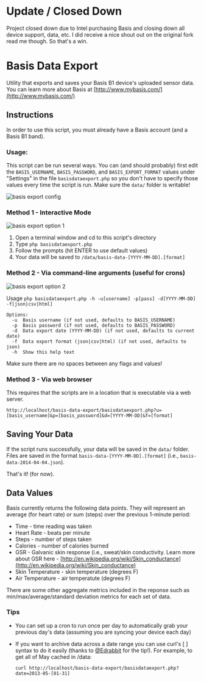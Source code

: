 # Update / Closed Down
Project closed down due to Intel purchasing Basis and closing down all device support, data, etc. I did receive a nice shout out on the original fork read me though. So that's a win.

# Basis Data Export

Utility that exports and saves your Basis B1 device's uploaded sensor data.
You can learn more about Basis at [http://www.mybasis.com/](http://www.mybasis.com/)

## Instructions

In order to use this script, you must already have a Basis account (and a Basis B1 band).

### Usage:
This script can be run several ways. You can (and should probably) first edit the `BASIS_USERNAME`, `BASIS_PASSWORD`, and `BASIS_EXPORT_FORMAT` values under "Settings" in the file `basisdataexport.php` so you don't have to specify those values every time the script is run. Make sure the `data/` folder is writable!

![basis export config](http://www.quantifiedbob.com/images/basis-screenshots/basis-export-screenshot-config.png)

### Method 1 - Interactive Mode

![basis export option 1](http://www.quantifiedbob.com/images/basis-screenshots/basis-export-screenshot-1.png)

1. Open a terminal window and cd to this script's directory
2. Type `php basisdataexport.php`
3. Follow the prompts (hit ENTER to use default values)
4. Your data will be saved to `/data/basis-data-[YYYY-MM-DD].[format]`


### Method 2 - Via command-line arguments (useful for crons)

![basis export option 2](http://www.quantifiedbob.com/images/basis-screenshots/basis-export-screenshot-2.png)

Usage `php basisdataexport.php -h -u[username] -p[pass] -d[YYYY-MM-DD] -f[json|csv|html]`
```
Options:
  -u  Basis username (if not used, defaults to BASIS_USERNAME)
  -p  Basis password (if not used, defaults to BASIS_PASSWORD)
  -d  Data export date (YYYY-MM-DD) (if not used, defaults to current date)
  -f  Data export format (json|csv|html) (if not used, defaults to json)
  -h  Show this help text
```
Make sure there are no spaces between any flags and values!

### Method 3 - Via web browser
This requires that the scripts are in a location that is executable via a web server.

`http://localhost/basis-data-export/basisdataexport.php?u=[basis_username]&p=[basis_password]&d=[YYYY-MM-DD]&f=[format]`

## Saving Your Data
If the script runs successfully, your data will be saved in the `data/` folder. Files are saved in the format `basis-data-[YYYY-MM-DD].[format]` (i.e., `basis-data-2014-04-04.json`).

That's it! (for now).


## Data Values

Basis currently returns the following data points. They will represent an average (for heart rate) or sum (steps) over the previous 1-minute period:

- Time - time reading was taken
- Heart Rate - beats per minute
- Steps - number of steps taken
- Calories - number of calories burned
- GSR - Galvanic skin response (i.e., sweat/skin conductivity. Learn more about GSR here - [http://en.wikipedia.org/wiki/Skin_conductance](http://en.wikipedia.org/wiki/Skin_conductance)
- Skin Temperature - skin temperature (degrees F)
- Air Temperature - air temperatute (degrees F)

There are some other aggregate metrics included in the reponse such as min/max/average/standard deviation metrics for each set of data.

### Tips
- You can set up a cron to run once per day to automatically grab your previous day's data (assuming you are syncing your device each day)
- If you want to archive data across a date range you can use curl's [ ] syntax to do it easily (thanks to [@Edrabbit](http://twitter.com/edrabbit) for the tip!). For example, to get all of May cached in /data:

  `curl http://localhost/basis-data-export/basisdataexport.php?date=2013-05-[01-31]`




